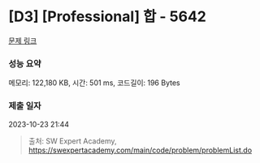 # [D3] [Professional] 합 - 5642 

[문제 링크](https://swexpertacademy.com/main/code/problem/problemDetail.do?contestProbId=AWXQm2SqdxkDFAUo) 

### 성능 요약

메모리: 122,180 KB, 시간: 501 ms, 코드길이: 196 Bytes

### 제출 일자

2023-10-23 21:44



> 출처: SW Expert Academy, https://swexpertacademy.com/main/code/problem/problemList.do